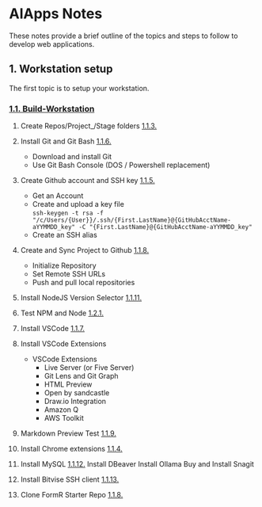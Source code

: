 
# AIApps Notes
These notes provide a brief outline of the topics and steps to follow to develop web applications. 

## 1. Workstation setup
The first topic is to setup your workstation. 

### [1.1. Build-Workstation](https://8020data.github.io/FRDocs_prod-master/#/Setup/fr0101_Setup-Developer-Workstation)

 1. Create Repos/Project_/Stage folders [1.1.3.](https://8020data.github.io/FRDocs_prod-master/#/Setup/fr0101_Setup-Developer-Workstation?id=_3-create-new-folders-change-view-options-setup-ssh-and-create-keys-015)
 2. Install Git and Git Bash            [1.1.6.](https://8020data.github.io/FRDocs_prod-master/#/Setup/fr0101_Setup-Developer-Workstation?id=_6-download-git-if-not-already-installed-010)
    - Download and install Git
    - Use Git Bash Console (DOS / Powershell replacement)

 3. Create Github account and SSH key   [1.1.5.](https://8020data.github.io/FRDocs_prod-master/#/Setup/fr0101_Setup-Developer-Workstation?id=_5-create-github-account-or-sign-in-to-github-then-add-your-ssh-key-015)
    - Get an Account
    - Create and upload a key file   
      `ssh-keygen -t rsa -f "/c/Users/{User}}/.ssh/{First.LastName}@{GitHubAcctName-aYYMMDD_key" -C "{First.LastName}@{GitHubAcctName-aYYMMDD_key"`
    - Create an SSH alias 

 4. Create and Sync Project to Github   [1.1.8.](https://8020data.github.io/FRDocs_prod-master/#/Setup/fr0101_Setup-Developer-Workstation?id=_8-clone-myproject-005) 
    - Initialize Repository
    - Set Remote SSH URLs
    - Push and pull local repositories 

 5. Install NodeJS Version Selector     [1.1.11.](https://8020data.github.io/FRDocs_prod-master/#/Setup/fr0101_Setup-Developer-Workstation?id=_11-install-node-version-selector-for-windows-005)
 6. Test NPM and Node                   [1.2.1.](https://8020data.github.io/FRDocs_prod-master/#/Setup/fr0102_Test-Node?id=_1-test-the-node-version-005) 

 7. Install VSCode                      [1.1.7.](https://8020data.github.io/FRDocs_prod-master/#/Setup/fr0101_Setup-Developer-Workstation?id=_7-open-or-install-vscode-010)    

 8. Install VSCode Extensions 
     - VSCode Extensions
       - Live Server (or Five Server) 
       - Git Lens and Git Graph
       - HTML Preview
       - Open by sandcastle 
       - Draw.io Integration
       - Amazon Q 
       - AWS Toolkit
    
 9. Markdown Preview Test               [1.1.9.](https://8020data.github.io/FRDocs_prod-master/#/Setup/fr0101_Setup-Developer-Workstation?id=_9-markdown-preview-test-005)
10. Install Chrome extensions           [1.1.4.](https://8020data.github.io/FRDocs_prod-master/#/Setup/fr0101_Setup-Developer-Workstation?id=_4-install-or-open-chrome-browser-010)

11. Install MySQL                       [1.1.12.](https://8020data.github.io/FRDocs_prod-master/#/Setup/fr0101_Setup-Developer-Workstation?id=_12-install-mysql-for-windows-045)
    Install DBeaver 
    Install Ollama
    Buy and Install Snagit 

12. Install Bitvise SSH client          [1.1.13.](https://8020data.github.io/FRDocs_prod-master/#/Setup/fr0101_Setup-Developer-Workstation?id=_13-install-bitvise-ssh-client-005)

13. Clone FormR Starter Repo            [1.1.8.](https://8020data.github.io/FRDocs_prod-master/#/Setup/fr0101_Setup-Developer-Workstation?id=_8-clone-myproject-005)

